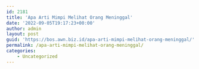 ```yaml
---
id: 2181
title: 'Apa Arti Mimpi Melihat Orang Meninggal'
date: '2022-09-05T19:17:23+00:00'
author: admin
layout: post
guid: 'https://bos.awn.biz.id/apa-arti-mimpi-melihat-orang-meninggal/'
permalink: /apa-arti-mimpi-melihat-orang-meninggal/
categories:
    - Uncategorized
---
```


